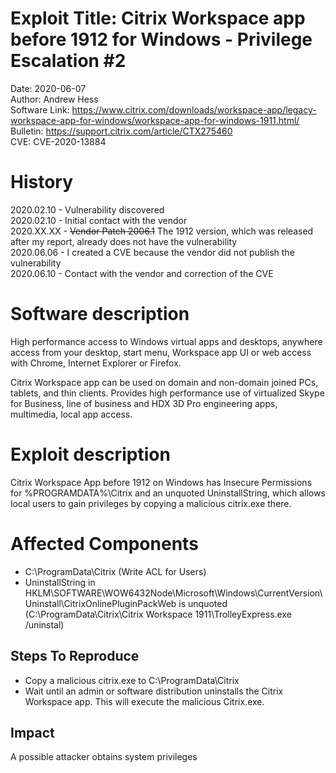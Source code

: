 # Exploit Title: Citrix Workspace app before 1912 for Windows - Privilege Escalation #2

Date: 2020-06-07<br/>
Author: Andrew Hess<br/>
Software Link: https://www.citrix.com/downloads/workspace-app/legacy-workspace-app-for-windows/workspace-app-for-windows-1911.html/<br/>
Bulletin: https://support.citrix.com/article/CTX275460<br/>
CVE: CVE-2020-13884<br/>


# History

2020.02.10 - Vulnerability discovered<br/>
2020.02.10 - Initial contact with the vendor<br/>
2020.XX.XX - ~~Vendor Patch 2006.1~~ The 1912 version, which was released after my report, already does not have the vulnerability<br/>
2020.06.06 - I created a CVE because the vendor did not publish the vulnerability<br/>
2020.06.10 - Contact with the vendor and correction of the CVE <br/>


# Software description

High performance access to Windows virtual apps and desktops, anywhere access from your desktop, start menu, Workspace app UI or web access with Chrome, Internet Explorer or Firefox.

Citrix Workspace app can be used on domain and non-domain joined PCs, tablets, and thin clients. Provides high performance use of virtualized Skype for Business, line of business and HDX 3D Pro engineering apps, multimedia, local app access.


# Exploit description

Citrix Workspace App before 1912 on Windows has Insecure Permissions for %PROGRAMDATA%\Citrix and an unquoted UninstallString, which allows local users to gain privileges by copying a malicious citrix.exe there.


# Affected Components

- C:\ProgramData\Citrix (Write ACL for Users)
- UninstallString in HKLM\SOFTWARE\WOW6432Node\Microsoft\Windows\CurrentVersion\Uninstall\CitrixOnlinePluginPackWeb is unquoted (C:\ProgramData\Citrix\Citrix Workspace 1911\TrolleyExpress.exe /uninstal)


## Steps To Reproduce

- Copy a malicious citrix.exe to C:\ProgramData\Citrix
- Wait until an admin or software distribution uninstalls the Citrix Workspace app. This will execute the malicious Citrix.exe.

## Impact

A possible attacker obtains system privileges
